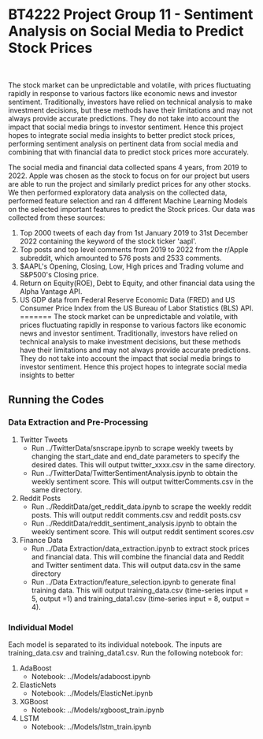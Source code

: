 # BT4222 Project Group 11 - Sentiment Analysis on Social Media to Predict Stock Prices 
<br />

The stock market can be unpredictable and volatile, with prices fluctuating rapidly in response to various factors like economic news and investor sentiment. Traditionally, investors have relied on technical analysis to make investment decisions, but these methods have their limitations and may not always provide accurate predictions. They do not take into account the impact that social media brings to investor sentiment. Hence this project hopes to integrate social media insights to better predict stock prices, performing sentiment analysis on pertinent data from social media and combining that with financial data to predict stock prices more accurately.  
  
The social media and financial data collected spans 4 years, from 2019 to 2022. Apple was chosen as the stock to focus on for our project but users are able to run the project and similarly predict prices for any other stocks. We then performed exploratory data analysis on the collected data, performed feature selection and ran 4 different Machine Learning Models on the selected important features to predict the Stock prices. Our data was collected from these sources:

1. Top 2000 tweets of each day from 1st January 2019 to 31st December 2022 containing the keyword of the stock ticker 'aapl'.
2. Top posts and top level comments from 2019 to 2022 from the r/Apple subreddit, which amounted to 576 posts and 2533 comments.
3. $AAPL's Opening, Closing, Low, High prices and Trading volume and S&P500's Closing price.
4. Return on Equity(ROE), Debt to Equity, and other financial data using the Alpha Vantage API.
5. US GDP data from Federal Reserve Economic Data (FRED) and US Consumer Price Index from the US Bureau of Labor Statistics (BLS) API.
=======
The stock market can be unpredictable and volatile, with prices fluctuating rapidly in response to various factors like economic news and investor sentiment. Traditionally, investors have relied on technical analysis to make investment decisions, but these methods have their limitations and may not always provide accurate predictions. They do not take into account the impact that social media brings to investor sentiment. Hence this project hopes to integrate social media insights to better 

## Running the Codes
### Data Extraction and Pre-Processing
1. Twitter Tweets
	- Run ../TwitterData/snscrape.ipynb  to scrape weekly tweets by changing the start_date and end_date parameters to specify the desired dates. This will output twitter_xxxx.csv in the same directory.
	- Run ../TwitterData/TwitterSentimentAnalysis.ipynb to obtain the weekly sentiment score. This will output twitterComments.csv in the same directory.
2. Reddit Posts
	- Run ../RedditData/get_reddit_data.ipynb to scrape the weekly reddit posts. This will output reddit comments.csv and reddit posts.csv
	- Run ../RedditData/reddit_sentiment_analysis.ipynb to obtain the weekly sentiment score. This will output reddit sentiment scores.csv
3. Finance Data
	- Run ../Data Extraction/data_extraction.ipynb to extract stock prices and financial data. This will combine the financial data and Reddit and Twitter sentiment data. This will output data.csv in the same directory
	- Run ../Data Extraction/feature_selection.ipynb to generate final training data. This will output training_data.csv (time-series input = 5, output =1) and training_data1.csv (time-series input = 8, output = 4). 

### Individual Model
Each model is separated to its individual notebook. The inputs are training_data.csv and training_data1.csv. Run the following notebook for:
1. AdaBoost 
	- Notebook: ../Models/adaboost.ipynb 
2. ElasticNets
	- Notebook: ../Models/ElasticNet.ipynb
3. XGBoost 
	- Notebook: ../Models/xgboost_train.ipynb
4. LSTM
	- Notebook: ../Models/lstm_train.ipynb
